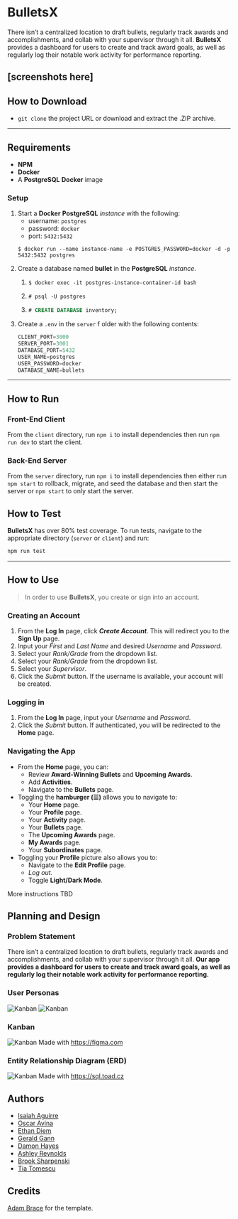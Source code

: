 # BulletsX
There isn’t a centralized location to draft bullets, regularly track awards and accomplishments, and collab with your supervisor through it all. **BulletsX** provides a dashboard for users to create and track award goals, as well as regularly log their notable work activity for performance reporting.

[screenshots here]
---
## How to Download
* ```git clone``` the project URL or download and extract the .ZIP archive.
---
## Requirements
* **NPM**
* **Docker**
* A **PostgreSQL** **Docker** image

### Setup
1. Start a **Docker** **PostgreSQL** *instance* with the following:
    * username: ```postgres```
    * password: ```docker```
    * port: ```5432:5432```
    ```console
    $ docker run --name instance-name -e POSTGRES_PASSWORD=docker -d -p 5432:5432 postgres
    ```
2. Create a database named **bullet** in the **PostgreSQL** *instance*.
   1. ```console
      $ docker exec -it postgres-instance-container-id bash
      ```
   2. ```console
      # psql -U postgres
      ```
   3. ```sql
      # CREATE DATABASE inventory;
      ```
3. Create a ```.env``` in the ```server``` f older with the following contents:
    ```js
    CLIENT_PORT=3000
    SERVER_PORT=3001
    DATABASE_PORT=5432
    USER_NAME=postgres
    USER_PASSWORD=docker
    DATABASE_NAME=bullets
    ```

---
## How to Run

### Front-End Client
From the ```client``` directory, run ```npm i``` to install dependencies then run ```npm run dev``` to start the client.
### Back-End Server
From the ```server``` directory, run ```npm i``` to install dependencies then either run ```npm start``` to rollback, migrate, and seed the database and then start the server or ```npm start``` to only start the server.

## How to Test
**BulletsX** has over 80% test coverage. To run tests, navigate to the appropriate directory (```server``` or ```client```) and run:
```sh
npm run test
```
---

## How to Use
>In order to use **BulletsX**, you create or sign into an account.
### Creating an Account
1. From the **Log In** page, click ***Create Account***. This will redirect you to the **Sign Up** page.
2. Input your *First* and *Last Name* and desired *Username* and *Password*.
3. Select your *Rank/Grade* from the dropdown list.
4. Select your *Rank/Grade* from the dropdown list.
5. Select your *Supervisor*.
6. Click the *Submit* button. If the username is available, your account will be created.

### Logging in
1. From the **Log In** page, input your *Username* and *Password*.
2. Click the *Submit* button. If authenticated, you will be redirected to the **Home** page.

### Navigating the App
  * From the **Home** page, you can:
    * Review **Award-Winning Bullets** and **Upcoming Awards**.
    * Add **Activities**.
    * Navigate to the **Bullets** page.
  * Toggling the **hamburger (☰)** allows you to navigate to:
    * Your **Home** page.
    * Your **Profile** page.
    * Your **Activity** page.
    * Your **Bullets** page.
    * The **Upcoming Awards** page.
    * **My Awards** page.
    * Your **Subordinates** page.
  * Toggling your **Profile** picture also allows you to:
    * Navigate to the **Edit Profile** page.
    * *Log out.*
    * Toggle **Light/Dark Mode**.

More instructions TBD

## Planning and Design
### Problem Statement
There isn’t a centralized location to draft bullets, regularly track awards and accomplishments, and collab with your supervisor through it all. **Our app provides a dashboard for users to create and track award goals, as well as regularly log their notable work activity for performance reporting.**
### User Personas
![Kanban](./screenshots/user_persona_1.png)
![Kanban](./screenshots/user_persona_2.png)

### Kanban
![Kanban](./screenshots/kanban.png)
Made with https://figma.com

### Entity Relationship Diagram (ERD)
![Kanban](./screenshots/erd.png)
Made with https://sql.toad.cz

## Authors
*  [Isaiah Aguirre](https://github.com/isaiahAguirre)
*  [Oscar Avina](https://github.com/ocavina)
*  [Ethan Diem](https://github.com/ethandiem)
*  [Gerald Gann](https://github.com/gigann)
*  [Damon Hayes](https://github.com/DamonHayes)
*  [Ashley Reynolds](https://github.com/ashdrey1110)
*  [Brook Sharpenski](https://github.com/Bsharpenski)
*  [Tia Tomescu](https://github.com/tiatomescu)

## Credits
[Adam Brace](https://github.com/Adam-Brace) for the template.




